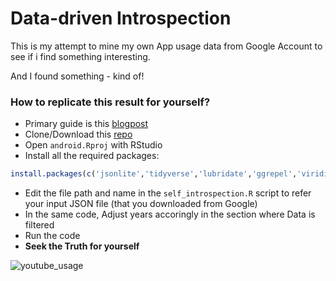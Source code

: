 # Data-driven Introspection

This is my attempt to mine my own App usage data from Google Account to see if i find something interesting. 

And I found something - kind of! 

### How to replicate this result for yourself?

- Primary guide is this [blogpost](https://datascienceplus.com/data-driven-introspection-of-my-android-mobile-usage-in-r/) 
- Clone/Download this [repo](https://github.com/amrrs/data-driven-introspection)
- Open `android.Rproj` with RStudio
- Install all the required packages:

```r
install.packages(c('jsonlite','tidyverse','lubridate','ggrepel','viridis','gganimate','cowplot','ggthemes'))
```
- Edit the file path and name in the `self_introspection.R` script to refer your input JSON file (that you downloaded from Google)
- In the same code, Adjust years accoringly in the section where Data is filtered
- Run the code
- **Seek the Truth for yourself** 

![youtube_usage](yt2.gif)

